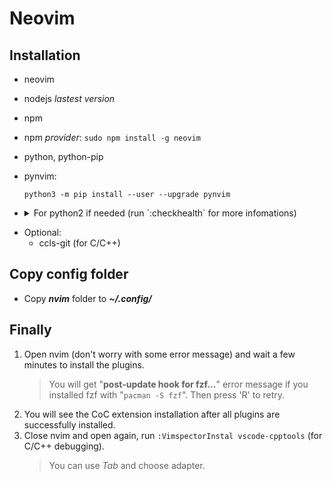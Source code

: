 # Neovim

## Installation
- neovim
- nodejs *lastest version*
- npm
- npm *provider*: `sudo npm install -g neovim`
- python, python-pip
- pynvim:
    ```
    python3 -m pip install --user --upgrade pynvim
    ```
 - <details>
    <summary>For python2 if needed (run `:checkhealth` for more infomations)</summary>
  
    - python2, python2-pip
      > If you can't find the ***python2-pip*** package, see this [documentation](https://pip.pypa.io/en/latest/installation/).
      >> Remember to replace `python` with `python2` to install pip2.
    - pynvim:
        ```
        python2 -m pip install --user --upgrade pynvim 
        ```
  </details>

- Optional:
  - ccls-git (for C/C++)

## Copy config folder
- Copy ***nvim*** folder to ***~/.config/***

## Finally
1. Open nvim (don't worry with some error message) and wait a few minutes to install the plugins.
   > You will get "**post-update hook for fzf...**" error message if you installed fzf with "`pacman -S fzf`". Then press 'R' to retry.
2. You will see the CoC extension installation after all plugins are successfully installed.
3. Close nvim and open again, run `:VimspectorInstal vscode-cpptools` (for C/C++ debugging).
   > You can use *Tab* and choose adapter.
